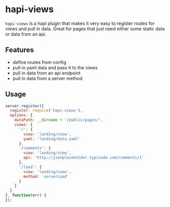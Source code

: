 # hapi-views

`hapi-views` is a hapi plugin that makes it very easy to register routes for views and pull in data. Great for pages that just need either some static data or data from an api.

## Features

* define routes from config
* pull in yaml data and pass it to the views
* pull in data from an api endpoint
* pull in data from a server method

## Usage

```javascript
server.register({
  register: require('hapi-views'),
  options: {
    dataPath: __dirname + '/public/pages/',
    views: {
      '/': {
        view: 'landing/view',
        yaml: 'landing/data.yaml'
      },
      '/comments': {
        view: 'landing/view',
        api: 'http://jsonplaceholder.typicode.com/comments/1'
      },
      '/load': {
        view: 'landing/view',
        method: 'serverLoad'
      }
    }
  }
}, function(err) {
});
```
